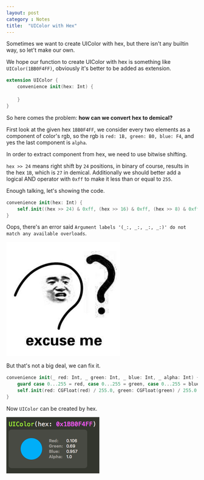 ```yaml
---
layout: post
category : Notes
title:  "UIColor with Hex"
---
```


Sometimes we want to create UIColor with hex, but there isn't any builtin way, so let't make our own.

We hope our function to create UIColor with hex is something like `UIColor(1BB0F4FF)`, obviously it's better to be added as extension.

```swift
extension UIColor {
   	convenience init(hex: Int) {
        
    }
}
```

So here comes the problem: **how can we convert hex to demical?**

First look at the given hex `1BB0F4FF`, we consider every two elements as a component of color's rgb, so the rgb is `red: 1B, green: B0, blue: F4`, and yes the last component is `alpha`.

In order to extract component from hex, we need to use bitwise shifting.

`hex >> 24` means right shift by `24` positions, in binary of course, results in the hex `1B`, which is `27` in demical. Additionally we should better add a logical AND operator with `0xff` to make it less than or equal to `255`.

Enough talking, let's showing the code.

```swift
convenience init(hex: Int) {
	self.init((hex >> 24) & 0xff, (hex >> 16) & 0xff, (hex >> 8) & 0xff, hex & 0xff)
}
```

Oops, there's an error said `Argument labels '(_:, _:, _:, _:)' do not match any available overloads`. 

![](/assets/images/excuseme.jpg)

But that's not a big deal, we can fix it.

```swift
convenience init(_ red: Int, _ green: Int, _ blue: Int, _ alpha: Int) {
	guard case 0...255 = red, case 0...255 = green, case 0...255 = blue, case 0...255 = alpha else { fatalError("invalid color value") }
	self.init(red: CGFloat(red) / 255.0, green: CGFloat(green) / 255.0, blue: CGFloat(blue) / 255.0, alpha: CGFloat(alpha) / 255.0)
}
```

Now `UIColor` can be created by hex.

![](/assets/images/UIColorHex.png)
